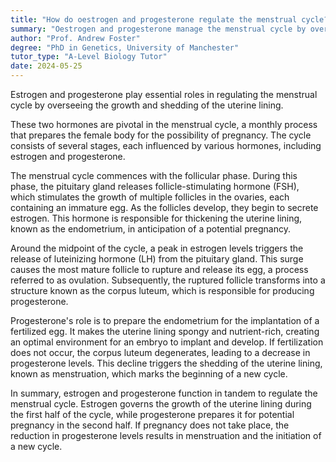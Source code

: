 ```yaml
---
title: "How do oestrogen and progesterone regulate the menstrual cycle?"
summary: "Oestrogen and progesterone manage the menstrual cycle by overseeing the growth and shedding of the uterine lining."
author: "Prof. Andrew Foster"
degree: "PhD in Genetics, University of Manchester"
tutor_type: "A-Level Biology Tutor"
date: 2024-05-25
---
```


Estrogen and progesterone play essential roles in regulating the menstrual cycle by overseeing the growth and shedding of the uterine lining.

These two hormones are pivotal in the menstrual cycle, a monthly process that prepares the female body for the possibility of pregnancy. The cycle consists of several stages, each influenced by various hormones, including estrogen and progesterone.

The menstrual cycle commences with the follicular phase. During this phase, the pituitary gland releases follicle-stimulating hormone (FSH), which stimulates the growth of multiple follicles in the ovaries, each containing an immature egg. As the follicles develop, they begin to secrete estrogen. This hormone is responsible for thickening the uterine lining, known as the endometrium, in anticipation of a potential pregnancy.

Around the midpoint of the cycle, a peak in estrogen levels triggers the release of luteinizing hormone (LH) from the pituitary gland. This surge causes the most mature follicle to rupture and release its egg, a process referred to as ovulation. Subsequently, the ruptured follicle transforms into a structure known as the corpus luteum, which is responsible for producing progesterone.

Progesterone's role is to prepare the endometrium for the implantation of a fertilized egg. It makes the uterine lining spongy and nutrient-rich, creating an optimal environment for an embryo to implant and develop. If fertilization does not occur, the corpus luteum degenerates, leading to a decrease in progesterone levels. This decline triggers the shedding of the uterine lining, known as menstruation, which marks the beginning of a new cycle.

In summary, estrogen and progesterone function in tandem to regulate the menstrual cycle. Estrogen governs the growth of the uterine lining during the first half of the cycle, while progesterone prepares it for potential pregnancy in the second half. If pregnancy does not take place, the reduction in progesterone levels results in menstruation and the initiation of a new cycle.
    